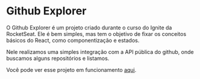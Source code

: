 # Github Explorer
O Github Explorer é um projeto criado durante o curso do Ignite da RocketSeat. Ele é bem simples, mas tem o objetivo de fixar os conceitos básicos do React, como componentização e estados.

Nele realizamos uma simples integração com a API pública do github, onde buscamos alguns repositórios e listamos.

Você pode ver esse projeto em funcionamento [aqui](https://joseribeiroejrs.github.io/github-explorer/).
